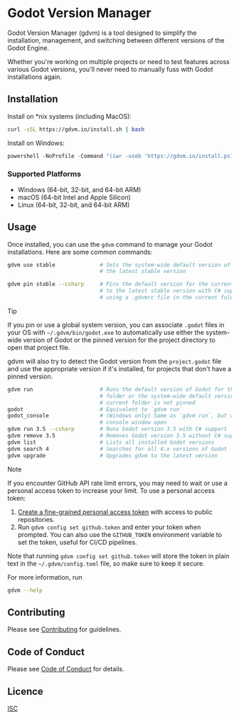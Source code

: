 # Godot Version Manager

Godot Version Manager (gdvm) is a tool designed to simplify the installation, management, and switching between different versions of the Godot Engine.

Whether you're working on multiple projects or need to test features across various Godot versions, you'll never need to manually fuss with Godot installations again.

## Installation

Install on \*nix systems (including MacOS):

```bash
curl -sSL https://gdvm.io/install.sh | bash
```

Install on Windows:

```powershell
powershell -NoProfile -Command "(iwr -useb 'https://gdvm.io/install.ps1.txt').Content | iex"
```

### Supported Platforms

- Windows (64-bit, 32-bit, and 64-bit ARM)
- macOS (64-bit Intel and Apple Silicon)
- Linux (64-bit, 32-bit, and 64-bit ARM)

## Usage

Once installed, you can use the `gdvm` command to manage your Godot installations. Here are some common commands:

```bash
gdvm use stable              # Sets the system-wide default version of Godot to
                             # the latest stable version

gdvm pin stable --csharp     # Pins the default version for the current folder
                             # to the latest stable version with C# support,
                             # using a .gdvmrc file in the current folder
```

> [!TIP]
> If you pin or use a global system version, you can associate `.godot` files in your OS with `~/.gdvm/bin/godot.exe` to automatically use either the system-wide version of Godot or the pinned version for the project directory to open that project file.
>
> gdvm will also try to detect the Godot version from the `project.godot` file and use the appropriate version if it's installed, for projects that don't have a pinned version.

```bash
gdvm run                     # Runs the default version of Godot for the current
                             # folder or the system-wide default version if the
                             # current folder is not pinned
godot                        # Equivalent to `gdvm run`
godot_console                # (Windows only) Same as `gdvm run`, but with the
                             # console window open
gdvm run 3.5 --csharp        # Runs Godot version 3.5 with C# support
gdvm remove 3.5              # Removes Godot version 3.5 without C# support
gdvm list                    # Lists all installed Godot versions
gdvm search 4                # Searches for all 4.x versions of Godot
gdvm upgrade                 # Upgrades gdvm to the latest version
```

> [!NOTE]
> If you encounter GitHub API rate limit errors, you may need to wait or use a personal access token to increase your limit. To use a personal access token:
>
> 1. [Create a fine-grained personal access token](https://github.com/settings/personal-access-tokens) with access to public repositories.
> 2. Run `gdvm config set github.token` and enter your token when prompted. You can also use the `GITHUB_TOKEN` environment variable to set the token, useful for CI/CD pipelines.
>
> Note that running `gdvm config set github.token` will store the token in plain text in the `~/.gdvm/config.toml` file, so make sure to keep it secure.

For more information, run

```bash
gdvm --help
```

## Contributing

Please see [Contributing](CONTRIBUTING.md) for guidelines.

## Code of Conduct

Please see [Code of Conduct](CODE_OF_CONDUCT.md) for details.

## Licence

[ISC](LICENCE)
